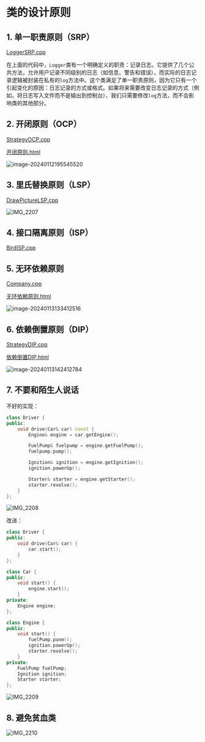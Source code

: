 # 类的设计原则

## 1. 单一职责原则（SRP）

[LoggerSRP.cpp](https://github.com/niu0217/Documents/blob/main/C%2B%2B/standard/Code/LoggerSRP.cpp)

在上面的代码中，`Logger`类有一个明确定义的职责：记录日志。它提供了几个公共方法，允许用户记录不同级别的日志（如信息、警告和错误），而实际的日志记录逻辑被封装在私有的`log`方法中。这个类满足了单一职责原则，因为它只有一个引起变化的原因：日志记录的方式或格式。如果将来需要改变日志记录的方式（例如，将日志写入文件而不是输出到控制台），我们只需要修改`log`方法，而不会影响类的其他部分。

## 2. 开闭原则（OCP）

[StrategyOCP.cpp](https://github.com/niu0217/Documents/blob/main/C%2B%2B/standard/Code/StrategyOCP.cpp)

[开闭原则.html](https://github.com/niu0217/Documents/blob/main/C%2B%2B/standard/Code/开闭原则.html)

![image-20240112195545520](类的设计原则.assets/image-20240112195545520.png) 

## 3. 里氏替换原则（LSP）

[DrawPictureLSP.cpp](https://github.com/niu0217/Documents/blob/main/C%2B%2B/standard/Code/DrawPictureLSP.cpp)

![IMG_2207](类的设计原则.assets/IMG_2207.jpg) 

## 4. 接口隔离原则（ISP）

[BirdISP.cpp](https://github.com/niu0217/Documents/blob/main/C%2B%2B/standard/Code/BirdISP.cpp)

## 5. 无环依赖原则

[Company.cpp](https://github.com/niu0217/Documents/blob/main/C%2B%2B/standard/Code/Company.cpp)

[无环依赖原则.html](https://github.com/niu0217/Documents/blob/main/C%2B%2B/standard/Code/无环依赖原则.html)

![image-20240113133412516](类的设计原则.assets/image-20240113133412516.png) 

## 6. 依赖倒置原则（DIP）

[StrategyDIP.cpp](https://github.com/niu0217/Documents/blob/main/C%2B%2B/standard/Code/StrategyDIP.cpp)

[依赖倒置DIP.html](https://github.com/niu0217/Documents/blob/main/C%2B%2B/standard/Code/依赖倒置DIP.html)

![image-20240113142412784](类的设计原则.assets/image-20240113142412784.png) 

## 7. 不要和陌生人说话

不好的实现：

```c++
class Driver {
public:
    void drive(Car& car) const {
        Engine& engine = car.getEngine();

        FuelPump& fuelpump = engine.getFuelPump();
        fuelpump.pump();

        Ignition& ignition = engine.getIgnition();
        ignition.powerUp();

        Starter& starter = engine.getStarter();
        starter.revolve();
    }
};
```

![IMG_2208](类的设计原则.assets/IMG_2208.jpg) 

改进：

```c++
class Driver {
public:
    void drive(Car& car) {
        car.start();
    }
};

class Car {
public:
    void start() {
        engine.start();
    }
private:
    Engine engine;
};

class Engine {
public:
    void start() {
        fuelPump.punm();
        ignition.powerUp();
        starter.revolve();
    }
private:
    FuelPump fuelPump;
    Ignition ignition;
    Starter starter;
};
```

![IMG_2209](类的设计原则.assets/IMG_2209.jpg) 

## 8. 避免贫血类

![IMG_2210](类的设计原则.assets/IMG_2210.jpg) 

